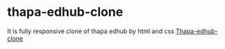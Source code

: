 # thapa-edhub-clone
It is fully responsive clone of thapa edhub by html and css 
<a href="https://thapaedhubclonebysachin.netlify.app/">Thapa-edhub-clone</a>

